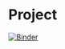 # Project
[![Binder](https://mybinder.org/badge_logo.svg)](https://mybinder.org/v2/gh/lxyecon/Project/HEAD)
